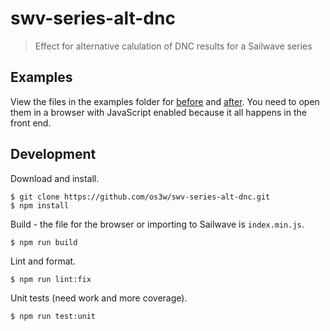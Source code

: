 # swv-series-alt-dnc

> Effect for alternative calulation of DNC results for a Sailwave series

## Examples

View the files in the examples folder for [before](./examples/base.html) and
[after](./examples/alt-dnc.html). You need to open them in a browser with
JavaScript enabled because it all happens in the front end.

## Development

Download and install.

```console
$ git clone https://github.com/os3w/swv-series-alt-dnc.git
$ npm install
```

Build - the file for the browser or importing to Sailwave is `index.min.js`.

```console
$ npm run build
```

Lint and format.

```console
$ npm run lint:fix
```

Unit tests (need work and more coverage).

```console
$ npm run test:unit
```
